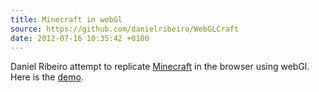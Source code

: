 ```yaml
---
title: Minecraft in webGl
source: https://github.com/danielribeiro/WebGLCraft
date: 2012-07-16 10:35:42 +0100
---
```


Daniel Ribeiro attempt to replicate [Minecraft](http://www.minecraft.net/) in the browser using webGl.
Here is the [demo](http://danielribeiro.github.com/WebGLCraft/).